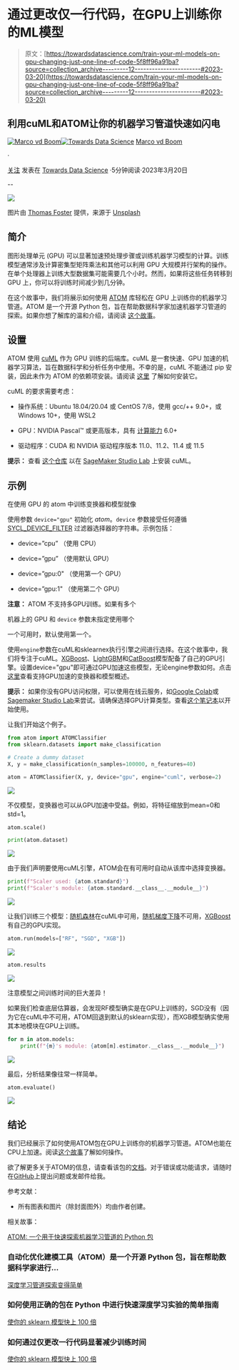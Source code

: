 # 通过更改仅一行代码，在GPU上训练你的ML模型

> 原文：[https://towardsdatascience.com/train-your-ml-models-on-gpu-changing-just-one-line-of-code-5f8ff96a91ba?source=collection_archive---------12-----------------------#2023-03-20](https://towardsdatascience.com/train-your-ml-models-on-gpu-changing-just-one-line-of-code-5f8ff96a91ba?source=collection_archive---------12-----------------------#2023-03-20)

## 利用cuML和ATOM让你的机器学习管道快速如闪电

[](https://tvdboom.medium.com/?source=post_page-----5f8ff96a91ba--------------------------------)[![Marco vd Boom](../Images/3fc053efda1c23dd84a6418ded2603ca.png)](https://tvdboom.medium.com/?source=post_page-----5f8ff96a91ba--------------------------------)[](https://towardsdatascience.com/?source=post_page-----5f8ff96a91ba--------------------------------)[![Towards Data Science](../Images/a6ff2676ffcc0c7aad8aaf1d79379785.png)](https://towardsdatascience.com/?source=post_page-----5f8ff96a91ba--------------------------------) [Marco vd Boom](https://tvdboom.medium.com/?source=post_page-----5f8ff96a91ba--------------------------------)

·

[关注](https://medium.com/m/signin?actionUrl=https%3A%2F%2Fmedium.com%2F_%2Fsubscribe%2Fuser%2Fe2091b627921&operation=register&redirect=https%3A%2F%2Ftowardsdatascience.com%2Ftrain-your-ml-models-on-gpu-changing-just-one-line-of-code-5f8ff96a91ba&user=Marco+vd+Boom&userId=e2091b627921&source=post_page-e2091b627921----5f8ff96a91ba---------------------post_header-----------) 发表在 [Towards Data Science](https://towardsdatascience.com/?source=post_page-----5f8ff96a91ba--------------------------------) ·5分钟阅读·2023年3月20日[](https://medium.com/m/signin?actionUrl=https%3A%2F%2Fmedium.com%2F_%2Fvote%2Ftowards-data-science%2F5f8ff96a91ba&operation=register&redirect=https%3A%2F%2Ftowardsdatascience.com%2Ftrain-your-ml-models-on-gpu-changing-just-one-line-of-code-5f8ff96a91ba&user=Marco+vd+Boom&userId=e2091b627921&source=-----5f8ff96a91ba---------------------clap_footer-----------)

--

[](https://medium.com/m/signin?actionUrl=https%3A%2F%2Fmedium.com%2F_%2Fbookmark%2Fp%2F5f8ff96a91ba&operation=register&redirect=https%3A%2F%2Ftowardsdatascience.com%2Ftrain-your-ml-models-on-gpu-changing-just-one-line-of-code-5f8ff96a91ba&source=-----5f8ff96a91ba---------------------bookmark_footer-----------)![](../Images/47cda21ca8cd9c5fe8ecf85bd2b81072.png)

图片由 [Thomas Foster](https://unsplash.com/de/@thomasfos?utm_source=medium&utm_medium=referral) 提供，来源于 [Unsplash](https://unsplash.com/?utm_source=medium&utm_medium=referral)

## 简介

图形处理单元 (GPU) 可以显著加速预处理步骤或训练机器学习模型的计算。训练模型通常涉及计算密集型矩阵乘法和其他可以利用 GPU 大规模并行架构的操作。在单个处理器上训练大型数据集可能需要几个小时。然而，如果将这些任务转移到 GPU 上，你可以将训练时间减少到几分钟。

在这个故事中，我们将展示如何使用 [ATOM](https://github.com/tvdboom/ATOM) 库轻松在 GPU 上训练你的机器学习管道。ATOM 是一个开源 Python 包，旨在帮助数据科学家加速机器学习管道的探索。如果你想了解库的温和介绍，请阅读 [这个故事](/atom-a-python-package-for-fast-exploration-of-machine-learning-pipelines-653956a16e7b)。

## 设置

ATOM 使用 [cuML](https://github.com/rapidsai/cuml) 作为 GPU 训练的后端库。cuML 是一套快速、GPU 加速的机器学习算法，旨在数据科学和分析任务中使用。不幸的是，cuML 不能通过 pip 安装，因此未作为 ATOM 的依赖项安装。请阅读 [这里](https://docs.rapids.ai/install) 了解如何安装它。

cuML 的要求需要考虑：

+   操作系统：Ubuntu 18.04/20.04 或 CentOS 7/8，使用 gcc/++ 9.0+，或 Windows 10+，使用 WSL2

+   GPU：NVIDIA Pascal™ 或更高版本，具有 [计算能力](https://developer.nvidia.com/cuda-gpus) 6.0+

+   驱动程序：CUDA 和 NVIDIA 驱动程序版本 11.0、11.2、11.4 或 11.5

**提示：** 查看 [这个仓库](https://github.com/rapidsai-community/rapids-smsl) 以在 [SageMaker Studio Lab](https://studiolab.sagemaker.aws/) 上安装 cuML。

## 示例

在使用 GPU 的 atom 中训练变换器和模型就像

使用参数 `device="gpu"` 初始化 *atom*。`device` 参数接受任何遵循 [SYCL_DEVICE_FILTER](https://github.com/intel/llvm/blob/sycl/sycl/doc/EnvironmentVariables.md#sycl_device_filter) 过滤器选择器的字符串。示例包括：

+   device=”cpu” （使用 CPU）

+   device=”gpu” （使用默认 GPU）

+   device=”gpu:0" （使用第一个 GPU）

+   device=”gpu:1" （使用第二个 GPU）

**注意：** ATOM 不支持多GPU训练。如果有多个

机器上的 GPU 和 `device` 参数未指定使用哪个

一个可用时，默认使用第一个。

使用`engine`参数在cuML和sklearnex执行引擎之间进行选择。在这个故事中，我们将专注于cuML。[XGBoost](https://tvdboom.github.io/ATOM/v5.1/API/models/xgb/)、[LightGBM](https://tvdboom.github.io/ATOM/v5.1/API/models/lgb/)和[CatBoost](https://tvdboom.github.io/ATOM/v5.1/API/models/catb/)模型配备了自己的GPU引擎。设置device="gpu"即可通过GPU加速这些模型，无论engine参数如何。点击[这里](https://tvdboom.github.io/ATOM/v5.1/user_guide/accelerating/#supported-estimators_1)查看支持GPU加速的变换器和模型概述。

**提示：** 如果你没有GPU访问权限，可以使用在线云服务，如[Google Colab](https://colab.research.google.com/)或[Sagemaker Studio Lab](https://studiolab.sagemaker.aws/)来尝试。请确保选择GPU计算类型。查看[这个笔记本](https://studiolab.sagemaker.aws/import/github/tvdboom/ATOM/blob/master/examples/accelerating_cuml.ipynb)以开始使用。

让我们开始这个例子。

```py
from atom import ATOMClassifier
from sklearn.datasets import make_classification

# Create a dummy dataset
X, y = make_classification(n_samples=100000, n_features=40)

atom = ATOMClassifier(X, y, device="gpu", engine="cuml", verbose=2)
```

![](../Images/55acf33fb5b7d0954041f4858c0ca1db.png)

不仅模型，变换器也可以从GPU加速中受益。例如，将特征缩放到mean=0和std=1。

```py
atom.scale()

print(atom.dataset)
```

![](../Images/8c063e8ed093c866d452bc5a70af3b9b.png)

由于我们声明要使用cuML引擎，ATOM会在有可用时自动从该库中选择变换器。

```py
print(f"Scaler used: {atom.standard}")
print(f"Scaler's module: {atom.standard.__class__.__module__}")
```

![](../Images/c9ddb00955323c040c092a1c234a8b0f.png)

让我们训练三个模型：[随机森林](https://tvdboom.github.io/ATOM/v5.1/API/models/rf/)在cuML中可用，[随机梯度下降](https://tvdboom.github.io/ATOM/v5.1/API/models/sgd/)不可用，[XGBoost](https://tvdboom.github.io/ATOM/v5.1/API/models/xgb/)有自己的GPU实现。

```py
atom.run(models=["RF", "SGD", "XGB"])
```

![](../Images/33a1e0871c3a4ffb7d8b45b5e06c1e5f.png)

```py
atom.results
```

![](../Images/c33a9703e165fc7293d750a134ff0b51.png)

注意模型之间训练时间的巨大差异！

如果我们检查底层估算器，会发现RF模型确实是在GPU上训练的，SGD没有（因为它在cuML中不可用，ATOM回退到默认的sklearn实现），而XGB模型确实使用其本地模块在GPU上训练。

```py
for m in atom.models:
    print(f"{m}'s module: {atom[m].estimator.__class__.__module__}")
```

![](../Images/361899e33da3925a1afae09cd6ebc382.png)

最后，分析结果像往常一样简单。

```py
atom.evaluate()
```

![](../Images/02f1c905f80dca2a6d6bc8c29145edf8.png)

## 结论

我们已经展示了如何使用ATOM包在GPU上训练你的机器学习管道。ATOM也能在CPU上加速。阅读[这个故事](https://medium.com/towards-data-science/make-your-sklearn-models-up-to-100-times-faster-563bb682665e)了解如何操作。

欲了解更多关于ATOM的信息，请查看该包的[文档](https://tvdboom.github.io/ATOM/)。对于错误或功能请求，请随时在[GitHub](https://github.com/tvdboom/ATOM)上提出问题或发邮件给我。

参考文献：

+   所有图表和图片（除封面图外）均由作者创建。

相关故事：

[ATOM: 一个用于快速探索机器学习管道的 Python 包](https://towardsdatascience.com/atom-a-python-package-for-fast-exploration-of-machine-learning-pipelines-653956a16e7b?source=post_page-----5f8ff96a91ba--------------------------------)

### 自动化优化建模工具（ATOM）是一个开源 Python 包，旨在帮助数据科学家进行…

[深度学习管道探索变得简单](https://towardsdatascience.com/exploration-of-deep-learning-pipelines-made-easy-e1cf649892bc?source=post_page-----5f8ff96a91ba--------------------------------)

### 如何使用正确的包在 Python 中进行快速深度学习实验的简单指南

[使你的 sklearn 模型快上 100 倍](https://towardsdatascience.com/make-your-sklearn-models-up-to-100-times-faster-563bb682665e?source=post_page-----5f8ff96a91ba--------------------------------)

### 如何通过仅更改一行代码显著减少训练时间

[使你的 sklearn 模型快上 100 倍](https://towardsdatascience.com/make-your-sklearn-models-up-to-100-times-faster-563bb682665e?source=post_page-----5f8ff96a91ba--------------------------------)
